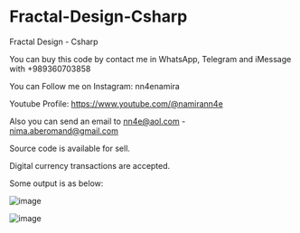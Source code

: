 # Fractal-Design-Csharp
Fractal Design - Csharp

You can buy this code by contact me in WhatsApp, Telegram and iMessage with +989360703858

You can Follow me on Instagram: nn4enamira

Youtube Profile: https://www.youtube.com/@namirann4e

Also you can send an email to nn4e@aol.com - nima.aberomand@gmail.com

Source code is available for sell.

Digital currency transactions are accepted.

Some output is as below:

![image](https://github.com/user-attachments/assets/a4cd1b26-d54f-45b7-b487-a047b9785fc4)

![image](https://github.com/user-attachments/assets/9fbd4cdf-0956-4a82-81e4-ad361a67bc72)

